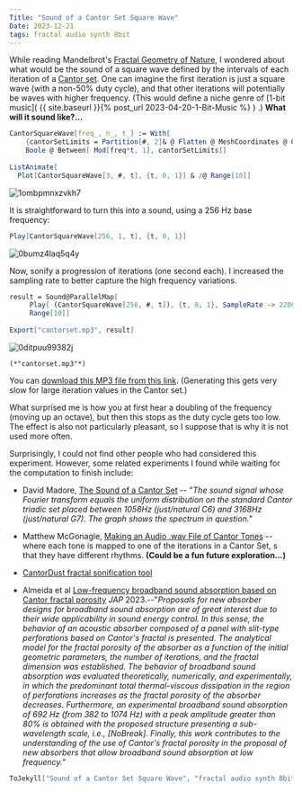 ```yaml
---
Title: "Sound of a Cantor Set Square Wave"
Date: 2023-12-21
tags: fractal audio synth 8bit
---
```


While reading Mandelbrot's [Fractal Geometry of Nature](https://amzn.to/3RRgI5H), I wondered about what would be the sound of a square wave defined by the intervals of each iteration of a [Cantor set](https://mathworld.wolfram.com/CantorSet.html).   One can imagine the first iteration is just a square wave (with a non-50% duty cycle), and that other iterations will potentially be waves with higher frequency. (This would define a niche genre of [1-bit music]( {{ site.baseurl }}{% post_url 2023-04-20-1-Bit-Music %} ) .)  **What will it sound like?...**

```mathematica
CantorSquareWave[freq_, n_, t_] := With[
    {cantorSetLimits = Partition[#, 2]& @ Flatten @ MeshCoordinates @ CantorMesh[n]}, 
    Boole @ Between[ Mod[freq*t, 1], cantorSetLimits]] 
 
ListAnimate[
  Plot[CantorSquareWave[3, #, t], {t, 0, 1}] & /@ Range[10]]
```

![1ombpmnxzvkh7](/blog/images/2023/12/21/1ombpmnxzvkh7.png)

It is straightforward to turn this into a sound, using a 256 Hz base frequency:

```mathematica
Play[CantorSquareWave[256, 1, t], {t, 0, 1}]
```

![0bumz4laq5q4y](/blog/images/2023/12/21/0bumz4laq5q4y.png)

Now, sonify a progression of iterations (one second each).  I increased the sampling rate to better capture the high frequency variations.

```mathematica
result = Sound@ParallelMap[
     Play[ (CantorSquareWave[256, #, t]), {t, 0, 1}, SampleRate -> 22000] &, 
     Range[10]] 
 
Export["cantorset.mp3", result]
```

![0ditpuu99382j](/blog/images/2023/12/21/0ditpuu99382j.png)

```
(*"cantorset.mp3"*)
```

You can [download this MP3 file from this link](blog/images/2023/12/21/cantorset.mp3). (Generating this gets very slow for large iteration values in the Cantor set.)

What surprised me is how you at first hear a doubling of the frequency (moving up an octave), but then this stops as the duty cycle gets too low.  The effect is also not particularly pleasant, so I suppose that is why it is not used more often.

Surprisingly, I could not find other people who had considered this experiment.  However, some related experiments I found while waiting for the computation to finish include:

- David Madore, [The Sound of a Cantor Set](https://www.youtube.com/watch?v=y3ZpbWjvWhI) -- "*The sound signal whose Fourier transform equals the uniform distribution on the standard Cantor triadic set placed between 1056Hz (just/natural C6) and 3168Hz (just/natural G7).  The graph shows the spectrum in question."*

- Matthew McGonagle, [Making an Audio .wav File of Cantor Tones](https://matthewmcgonagle.github.io/blog/2018/01/05/CantorTones) -- where each tone is mapped to one of the iterations in a Cantor Set, s that they have different rhythms.  **(Could be a fun future exploration...)**

- [CantorDust fractal sonification tool](https://github.com/AVUIs/cantor-dust)

- Almeida et al [Low-frequency broadband sound absorption based on Cantor fractal porosity](https://doi.org/10.1063/5.0150998) *JAP* 2023.--"*Proposals for new absorber designs for broadband sound absorption are of great interest due to their wide applicability in sound energy control. In this sense, the behavior of an acoustic absorber composed of a panel with slit-type perforations based on Cantor's fractal is presented. The analytical model for the fractal porosity of the absorber as a function of the initial geometric parameters, the number of iterations, and the fractal dimension was established. The behavior of broadband sound absorption was evaluated theoretically, numerically, and experimentally, in which the predominant total thermal-viscous dissipation in the region of perforations increases as the fractal porosity of the absorber decreases. Furthermore, an experimental broadband sound absorption of 692 Hz (from 382 to 1074 Hz) with a peak amplitude greater than 80% is obtained with the proposed structure presenting a sub-wavelength scale, i.e., \[NoBreak]. Finally, this work contributes to the understanding of the use of Cantor's fractal porosity in the proposal of new absorbers that allow broadband sound absorption at low frequency."*

```mathematica
ToJekyll["Sound of a Cantor Set Square Wave", "fractal audio synth 8bit"]
```
